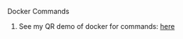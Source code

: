 Docker Commands

1. See my QR demo of docker for commands: [here](https://github.com/kaw393939/improved-qr-docker-2024)